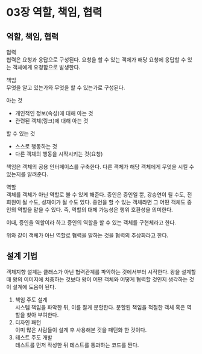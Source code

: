# 03장 역할, 책임, 협력

## 역할, 책임, 협력

협력   
협력은 요청과 응답으로 구성된다. 요청을 할 수 있는 객체가 해당 요청에 응답할 수 있는 객체에게 요청함으로 발생한다.

책임   
무엇을 알고 있는가와 무엇을 할 수 있는가로 구성된다.

아는 것
* 개인적인 정보(속성)에 대해 아는 것   
* 관련된 객체(링크)에 대해 아는 것

할 수 있는 것
* 스스로 행동하는 것
* 다른 객체의 행동을 시작시키는 것(요청)

책임은 객체의 공용 인터페이스를 구축한다. 다른 객체가 해당 객체에게 무엇을 시킬 수 있는지를 알려준다.

역할   
객체를 객체가 아닌 역할로 볼 수 있게 해준다.
증인은 증인일 뿐, 강승연이 될 수도, 전희원이 될 수도, 성재이가 될 수도 있다. 증언을 할 수 있는 객체라면 그 어떤 객체도 증인의 역할을 맡을 수 있다. 즉, 역할의 대체 가능성은 행위 호환성을 의미한다.

이때, 증인을 역할이라 하고 증인의 역할을 할 수 있는 객체를 구현체라고 한다. 

위와 같이 객체가 아닌 역할로 협력을 말하는 것을 협력의 추상화라고 한다.

## 설계 기법

객체지향 설계는 클래스가 아닌 협력관계를 파악하는 것에서부터 시작한다. 왕을 설계할 때 왕의 이미지에 치중하는 것보다 왕이 어떤 객체와 어떻게 협력할 것인지 생각하는 것이 설계에 도움이 된다.

1. 책임 주도 설계   
시스템 책임을 파악한 뒤, 이를 잘게 분할한다. 분할된 책임을 적절한 객체 혹은 역할을 찾아 부여한다.
2. 디자인 패턴   
이미 많은 사람들이 설계 후 사용해본 것을 패턴화 한 것이다.
3. 테스트 주도 개발   
테스트를 먼저 작성한 뒤 테스트를 통과하는 코드를 짠다.

